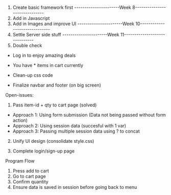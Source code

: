1. Create basic framework first
----------------------Week 8------------------------------
2. Add in Javascript
3. Add in Images and improve UI
----------------------Week 10------------------------------
4. Settle Server side stuff
----------------------Week 11------------------------------
5. Double check

* Log in to enjoy amazing deals
* You have * items in cart currently

* Clean-up css code
* Finalize navbar and footer (on big screen)


Open-issues:
1. Pass item-id + qty to cart page (solved)
 - Approach 1: Using form submission (Data not being passed without form action)
 - Approach 2: Using session data (succesful with 1 var)
 - Approach 3: Passing multiple session data using ? to concat

 2. Unify UI design (consolidate style.css)

 3. Complete login/sign-up page

 
Program Flow
1. Press add to cart
2. Go to cart page
3. Confirm quantity
4. Ensure data is saved in session before going back to menu